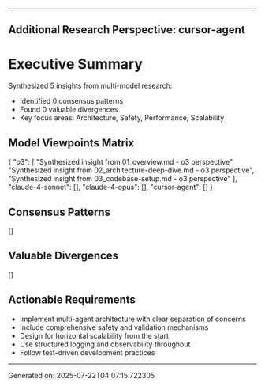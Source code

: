 
---
## Additional Research Perspective: cursor-agent


# Executive Summary

Synthesized 5 insights from multi-model research:
- Identified 0 consensus patterns
- Found 0 valuable divergences
- Key focus areas: Architecture, Safety, Performance, Scalability


## Model Viewpoints Matrix

{
  "o3": [
    "Synthesized insight from 01_overview.md - o3 perspective",
    "Synthesized insight from 02_architecture-deep-dive.md - o3 perspective",
    "Synthesized insight from 03_codebase-setup.md - o3 perspective"
  ],
  "claude-4-sonnet": [],
  "claude-4-opus": [],
  "cursor-agent": []
}

## Consensus Patterns

[]

## Valuable Divergences

[]

## Actionable Requirements

- Implement multi-agent architecture with clear separation of concerns
- Include comprehensive safety and validation mechanisms
- Design for horizontal scalability from the start
- Use structured logging and observability throughout
- Follow test-driven development practices

---
Generated on: 2025-07-22T04:07:15.722305
